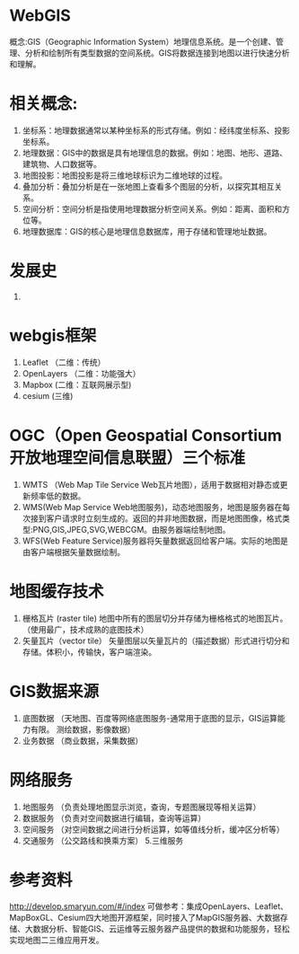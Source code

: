 # WebGIS
概念:GIS（Geographic Information System）地理信息系统。是一个创建、管理、分析和绘制所有类型数据的空间系统。GIS将数据连接到地图以进行快速分析和理解。

# 相关概念:
1. 坐标系：地理数据通常以某种坐标系的形式存储。例如：经纬度坐标系、投影坐标系。
2. 地理数据：GIS中的数据是具有地理信息的数据。例如：地图、地形、道路、建筑物、人口数据等。
3. 地图投影：地图投影是将三维地球标识为二维地球的过程。
4. 叠加分析：叠加分析是在一张地图上查看多个图层的分析，以探究其相互关系。
5. 空间分析：空间分析是指使用地理数据分析空间关系。例如：距离、面积和方位等。
6. 地理数据库：GIS的核心是地理信息数据库，用于存储和管理地址数据。

# 发展史
1.

# webgis框架
1. Leaflet （二维：传统）
2. OpenLayers （二维：功能强大）
3. Mapbox (二维：互联网展示型)
4. cesium  (三维)

# OGC（Open Geospatial Consortium开放地理空间信息联盟）三个标准
1. WMTS （Web Map Tile Service Web瓦片地图），适用于数据相对静态或更新频率低的数据。
2. WMS(Web Map Service Web地图服务)，动态地图服务，地图是服务器在每次接到客户请求时立刻生成的。返回的并非地图数据，而是地图图像，格式类型:PNG,GIS,JPEG,SVG,WEBCGM。由服务器端绘制地图。
3. WFS(Web Feature Service)服务器将矢量数据返回给客户端。实际的地图是由客户端根据矢量数据绘制。

# 地图缓存技术
1. 栅格瓦片 (raster tile)  地图中所有的图层切分并存储为栅格格式的地图瓦片。（使用最广，技术成熟的底图技术）
2. 矢量瓦片（vector tile） 矢量图层以矢量瓦片的（描述数据）形式进行切分和存储。体积小，传输快，客户端渲染。


# GIS数据来源
1. 底图数据 （天地图、百度等网络底图服务-通常用于底图的显示，GIS运算能力有限。  测绘数据，影像数据）
2. 业务数据 （商业数据，采集数据）

# 网络服务
1. 地图服务 （负责处理地图显示浏览，查询，专题图展现等相关运算）
2. 数据服务 （负责对空间数据进行编辑，查询等运算）
3. 空间服务 （对空间数据之间进行分析运算，如等值线分析，缓冲区分析等）
4. 交通服务 （公交路线和换乘方案）
5.三维服务


# 参考资料
http://develop.smaryun.com/#/index 可做参考：集成OpenLayers、Leaflet、MapBoxGL、Cesium四大地图开源框架，同时接入了MapGIS服务器、大数据存储、大数据分析、智能GIS、云运维等云服务器产品提供的数据和功能服务，轻松实现地图二三维应用开发。


